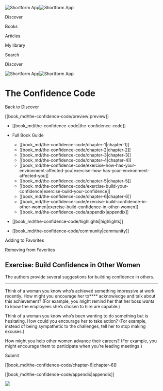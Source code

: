 ![Shortform App](/img/logo.36a2399e.svg)![Shortform App](/img/logo-dark.70c1b072.svg)

Discover

Books

Articles

My library

Search

Discover

![Shortform App](/img/logo.36a2399e.svg)![Shortform App](/img/logo-dark.70c1b072.svg)

# The Confidence Code

Back to Discover

[[book_md/the-confidence-code/preview|preview]]

  * [[book_md/the-confidence-code|the-confidence-code]]
  * Full Book Guide

    * [[book_md/the-confidence-code/chapter-1|chapter-1]]
    * [[book_md/the-confidence-code/chapter-2|chapter-2]]
    * [[book_md/the-confidence-code/chapter-3|chapter-3]]
    * [[book_md/the-confidence-code/chapter-4|chapter-4]]
    * [[book_md/the-confidence-code/exercise-how-has-your-environment-affected-you|exercise-how-has-your-environment-affected-you]]
    * [[book_md/the-confidence-code/chapter-5|chapter-5]]
    * [[book_md/the-confidence-code/exercise-build-your-confidence|exercise-build-your-confidence]]
    * [[book_md/the-confidence-code/chapter-6|chapter-6]]
    * [[book_md/the-confidence-code/exercise-build-confidence-in-other-women|exercise-build-confidence-in-other-women]]
    * [[book_md/the-confidence-code/appendix|appendix]]
  * [[book_md/the-confidence-code/highlights|highlights]]
  * [[book_md/the-confidence-code/community|community]]



Adding to Favorites 

Removing from Favorites 

## Exercise: Build Confidence in Other Women

The authors provide several suggestions for building confidence in others.

* * *

Think of a woman you know who’s achieved something impressive at work recently. How might you encourage her to**** acknowledge and talk about this achievement? (For example, you might remind her that her boss _wants_ to know the employees she’s chosen to hire are capable.)

Think of a woman you know who’s been wanting to do something but is hesitating. How could you encourage her to take action? (For example, instead of being sympathetic to the challenges, tell her to stop making excuses.)

How might you help other women advance their careers? (For example, you might encourage them to participate when you’re leading meetings.)

Submit 

[[book_md/the-confidence-code/chapter-6|chapter-6]]

[[book_md/the-confidence-code/appendix|appendix]]

![](https://bat.bing.com/action/0?ti=56018282&Ver=2&mid=7e446fcf-70a3-4558-9172-8b02f4df681a&sid=1711133063fa11eebdec89a8b8ae3bbc&vid=171147a063fa11eea7440fcfeb230d96&vids=0&msclkid=N&pi=0&lg=en-US&sw=800&sh=600&sc=24&nwd=1&tl=Shortform%20%7C%20Book&p=https%3A%2F%2Fwww.shortform.com%2Fapp%2Fbook%2Fthe-confidence-code%2Fexercise-build-confidence-in-other-women&r=&lt=415&evt=pageLoad&sv=1&rn=504456)
